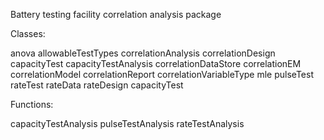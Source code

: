 Battery testing facility correlation analysis package

Classes:

anova
allowableTestTypes
correlationAnalysis
correlationDesign
capacityTest
capacityTestAnalysis
correlationDataStore
correlationEM
correlationModel
correlationReport
correlationVariableType
mle
pulseTest
rateTest
rateData
rateDesign
capacityTest

Functions:

capacityTestAnalysis
pulseTestAnalysis
rateTestAnalysis
